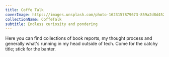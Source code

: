 ```yaml
---
title: Coffe Talk 
coverImage: https://images.unsplash.com/photo-1623157879673-859a2d8d4522?ixlib=rb-1.2.1&ixid=MnwxMjA3fDB8MHxwaG90by1wYWdlfHx8fGVufDB8fHx8&auto=format&fit=crop&w=2340&q=80
collectionName: CoffeTalk 
subtitle: Endless curiosity and pondering 
---
```

Here you can find collections of book reports, my thought process and generally what's running in my head outside of tech. Come for the catchy title; stick for the banter. 
